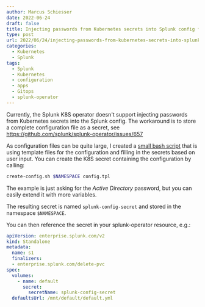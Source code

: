 ```yaml
---
author: Marcus Schiesser
date: 2022-06-24
draft: false
title: Injecting passwords from Kubernetes secrets into Splunk config files
type: post
url: 2022/06/24/injecting-passwords-from-kubernetes-secrets-into-splunk-config-files
categories:
  - Kubernetes
  - Splunk
tags:
  - Splunk
  - Kubernetes
  - configuration
  - apps
  - Gitops
  - splunk-operator
---
```


Currently, the Splunk K8S operator doesn't support injecting passwords from Kubernetes secrets into the Splunk config. The workaround is to store a complete configuration file as a secret, see https://github.com/splunk/splunk-operator/issues/657

As configuration files can be quite large, I created a [small bash script](https://gist.github.com/marcusschiesser/bfa110fe3189ca5969f8a764c435a247) that is using template files for the configuration and filling in the secrets based on user input. You can create the K8S secret containing the configuration by calling:

```bash
create-config.sh $NAMESPACE config.tpl
```

The example is just asking for the _Active Directory_ password, but you can easily extend it with more variables. 

The resulting secret is named `splunk-config-secret` and stored in the namespace `$NAMESPACE`.

You can then reference the secret in your splunk-operator resource, e.g.:

```yaml
apiVersion: enterprise.splunk.com/v2
kind: Standalone
metadata:
  name: s1
  finalizers:
  - enterprise.splunk.com/delete-pvc
spec:
  volumes:
    - name: default
      secret:
        secretName: splunk-config-secret
  defaultsUrl: /mnt/default/default.yml
```



